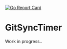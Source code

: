 [![Go Report Card](https://goreportcard.com/badge/github.com/aceberg/GitSyncTimer)](https://goreportcard.com/report/github.com/aceberg/GitSyncTimer)

# GitSyncTimer

Work in progress..
